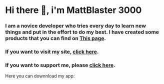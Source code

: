 # Hi there 👋, i'm MattBlaster 3000
### I am a novice developer who tries every day to learn new things and put in the effort to do my best. I have created some products that you can find on [This page](https://mtteo08cassetta.editorx.io/mattblaster/blank).
### If you want to visit my site, [click here](https://mtteo08cassetta.editorx.io/mattblaster).
### If you want to support me, please [click here](https://www.paypal.com/donate?hosted_button_id=GXXVADG4BEKWW).
Here you can downnload my app:
